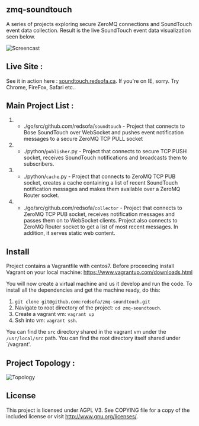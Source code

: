 zmq-soundtouch
---------------
A series of projects exploring secure ZeroMQ connections and SoundTouch event data collection. Result  is the live SoundTouch event data visualization seen below. 


![Screencast](./docs/demo.gif "Screencast")


Live Site :
-----------
See it in action here : <a href="http://soundtouch.redsofa.ca" target="_blank">soundtouch.redsofa.ca</a>. If you're on IE, sorry. Try Chrome, FireFox, Safari etc.. 


Main Project List : 
-------------------

1) - ./go/src/github.com/redsofa/`soundtouch` - Project that connects to Bose SoundTouch over WebSocket and pushes event notification messages to a secure ZeroMQ TCP PULL socket

2) - ./python/`publisher`.py - Project that connects to secure TCP PUSH socket, receives SoundTouch notifications and broadcasts them to subscribers.

3) - ./python/`cache`.py - Project that connects to ZeroMQ TCP PUB socket, creates a cache containing a list of recent SoundTouch notification messages	and makes them available over a ZeroMQ Router socket.

4) - ./go/src/github.com/redsofa/`collector` - Project that connects to ZeroMQ TCP PUB socket, receives notification messages and passes them on to WebSocket clients. Project also connects to ZeroMQ Router socket to get a list of most recent messages. In addition, it serves static web content.

Install
-------
Project contains a Vagrantfile with centos7. Before proceeding install Vagrant on your local machine: https://www.vagrantup.com/downloads.html

You will now create a virtual machine and us it develop and run the code. To install all the dependencies and get the machine ready, do this:

1. `git clone git@github.com:redsofa/zmq-soundtouch.git`
2. Navigate to root directory of the project: `cd zmq-soundtouch`.
3. Create a vagrant vm: `vagrant up`
4. Ssh into vm: `vagrant ssh`.

You can find the `src` directory shared in the vagrant vm under the `/usr/local/src` path. You can find the root directory itself shared under `/vagrant'.



Project Topology :
-------------------
![Topology](./docs/topology.png "Topology")


License
-------
This project is licensed under AGPL V3. See COPYING file for a copy of the included license or visit http://www.gnu.org/licenses/.